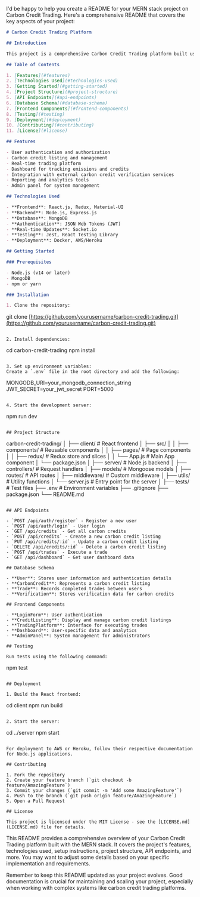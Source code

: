 I'd be happy to help you create a README for your MERN stack project on Carbon Credit Trading. Here's a comprehensive README that covers the key aspects of your project:

```markdown
# Carbon Credit Trading Platform

## Introduction

This project is a comprehensive Carbon Credit Trading platform built using the MERN (MongoDB, Express.js, React.js, Node.js) stack. It aims to facilitate the buying, selling, and tracking of carbon credits in both compliance and voluntary markets.

## Table of Contents

1. [Features](#features)
2. [Technologies Used](#technologies-used)
3. [Getting Started](#getting-started)
4. [Project Structure](#project-structure)
5. [API Endpoints](#api-endpoints)
6. [Database Schema](#database-schema)
7. [Frontend Components](#frontend-components)
8. [Testing](#testing)
9. [Deployment](#deployment)
10. [Contributing](#contributing)
11. [License](#license)

## Features

- User authentication and authorization
- Carbon credit listing and management
- Real-time trading platform
- Dashboard for tracking emissions and credits
- Integration with external carbon credit verification services
- Reporting and analytics tools
- Admin panel for system management

## Technologies Used

- **Frontend**: React.js, Redux, Material-UI
- **Backend**: Node.js, Express.js
- **Database**: MongoDB
- **Authentication**: JSON Web Tokens (JWT)
- **Real-time Updates**: Socket.io
- **Testing**: Jest, React Testing Library
- **Deployment**: Docker, AWS/Heroku

## Getting Started

### Prerequisites

- Node.js (v14 or later)
- MongoDB
- npm or yarn

### Installation

1. Clone the repository:
```

git clone [https://github.com/yourusername/carbon-credit-trading.git](https://github.com/yourusername/carbon-credit-trading.git)

```plaintext

2. Install dependencies:
```

cd carbon-credit-trading
npm install

```plaintext

3. Set up environment variables:
Create a `.env` file in the root directory and add the following:
```

MONGODB_URI=your_mongodb_connection_string
JWT_SECRET=your_jwt_secret
PORT=5000

```plaintext

4. Start the development server:
```

npm run dev

```plaintext

## Project Structure

```

carbon-credit-trading/
│
├── client/                 # React frontend
│   ├── src/
│   │   ├── components/     # Reusable components
│   │   ├── pages/          # Page components
│   │   ├── redux/          # Redux store and slices
│   │   └── App.js          # Main App component
│   └── package.json
│
├── server/                 # Node.js backend
│   ├── controllers/        # Request handlers
│   ├── models/             # Mongoose models
│   ├── routes/             # API routes
│   ├── middleware/         # Custom middleware
│   ├── utils/              # Utility functions
│   └── server.js           # Entry point for the server
│
├── tests/                  # Test files
├── .env                    # Environment variables
├── .gitignore
├── package.json
└── README.md

```plaintext

## API Endpoints

- `POST /api/auth/register` - Register a new user
- `POST /api/auth/login` - User login
- `GET /api/credits` - Get all carbon credits
- `POST /api/credits` - Create a new carbon credit listing
- `PUT /api/credits/:id` - Update a carbon credit listing
- `DELETE /api/credits/:id` - Delete a carbon credit listing
- `POST /api/trades` - Execute a trade
- `GET /api/dashboard` - Get user dashboard data

## Database Schema

- **User**: Stores user information and authentication details
- **CarbonCredit**: Represents a carbon credit listing
- **Trade**: Records completed trades between users
- **Verification**: Stores verification data for carbon credits

## Frontend Components

- **LoginForm**: User authentication
- **CreditListing**: Display and manage carbon credit listings
- **TradingPlatform**: Interface for executing trades
- **Dashboard**: User-specific data and analytics
- **AdminPanel**: System management for administrators

## Testing

Run tests using the following command:

```

npm test

```plaintext

## Deployment

1. Build the React frontend:
```

cd client
npm run build

```plaintext

2. Start the server:
```

cd ../server
npm start

```plaintext

For deployment to AWS or Heroku, follow their respective documentation for Node.js applications.

## Contributing

1. Fork the repository
2. Create your feature branch (`git checkout -b feature/AmazingFeature`)
3. Commit your changes (`git commit -m 'Add some AmazingFeature'`)
4. Push to the branch (`git push origin feature/AmazingFeature`)
5. Open a Pull Request

## License

This project is licensed under the MIT License - see the [LICENSE.md](LICENSE.md) file for details.
```

This README provides a comprehensive overview of your Carbon Credit Trading platform built with the MERN stack. It covers the project's features, technologies used, setup instructions, project structure, API endpoints, and more. You may want to adjust some details based on your specific implementation and requirements.

Remember to keep this README updated as your project evolves. Good documentation is crucial for maintaining and scaling your project, especially when working with complex systems like carbon credit trading platforms.